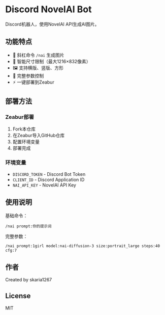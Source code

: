 # Discord NovelAI Bot

Discord机器人，使用NovelAI API生成AI图片。

## 功能特点

- 🎨 斜杠命令 `/nai` 生成图片
- 📐 智能尺寸限制（最大1216×832像素）
- 🖼️ 支持横版、竖版、方形
- 🔧 完整参数控制
- ⚡ 一键部署到Zeabur

## 部署方法

### Zeabur部署

1. Fork本仓库
2. 在Zeabur导入GitHub仓库
3. 配置环境变量
4. 部署完成

### 环境变量

- `DISCORD_TOKEN` - Discord Bot Token
- `CLIENT_ID` - Discord Application ID
- `NAI_API_KEY` - NovelAI API Key

## 使用说明

基础命令：
```
/nai prompt:你的提示词
```

完整参数：
```
/nai prompt:1girl model:nai-diffusion-3 size:portrait_large steps:40 cfg:7
```

## 作者

Created by skaria1267

## License

MIT

